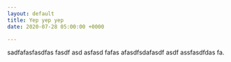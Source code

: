 ```yaml
---
layout: default
title: Yep yep yep
date: 2020-07-28 05:00:00 +0000

---
```

sadfafasfasdfas fasdf asd asfasd fafas afasdfsdafasdf asdf assfasdfdas fa.